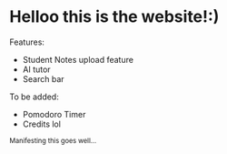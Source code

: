 # Helloo this is the website!:)

Features:
- Student Notes upload feature
- AI tutor
- Search bar

To be added:
- Pomodoro Timer
- Credits lol

<sub> Manifesting this goes well... </sub>

